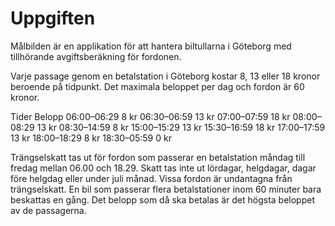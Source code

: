 # Uppgiften
Målbilden är en applikation för att hantera biltullarna i Göteborg med tillhörande avgiftsberäkning för fordonen.

Varje passage genom en betalstation i Göteborg kostar 8, 13 eller 18 kronor beroende på tidpunkt. 
Det maximala beloppet per dag och fordon är 60 kronor.

Tider                   Belopp
06:00–06:29     8 kr
06:30–06:59     13 kr
07:00–07:59     18 kr
08:00–08:29     13 kr
08:30–14:59     8 kr
15:00–15:29     13 kr
15:30–16:59     18 kr
17:00–17:59     13 kr
18:00–18:29     8 kr
18:30–05:59     0 kr

Trängselskatt tas ut för fordon som passerar en betalstation måndag till fredag mellan 06.00 och 18.29.
Skatt tas inte ut lördagar, helgdagar, dagar före helgdag eller under juli månad.
Vissa fordon är undantagna från trängselskatt.
En bil som passerar flera betalstationer inom 60 minuter bara beskattas en gång.
Det belopp som då ska betalas är det högsta beloppet av de passagerna.
